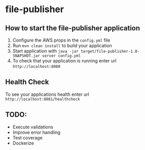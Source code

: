 # file-publisher

How to start the file-publisher application
---

1. Configure the AWS props in the `config.yml` file
1. Run `mvn clean install` to build your application
1. Start application with `java -jar target/file-publisher-1.0-SNAPSHOT.jar server config.yml`
1. To check that your application is running enter url `http://localhost:8080`

Health Check
---

To see your applications health enter url `http://localhost:8081/healthcheck`

TODO:
---

- Execute validations
- Improve error handling
- Test coverage
- Dockerize
